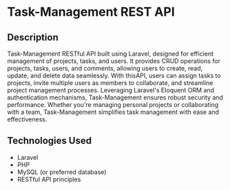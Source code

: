 # Task-Management REST API

## Description
Task-Management RESTful API built using Laravel, designed for efficient management of projects, tasks, and users. It provides CRUD operations for projects, tasks, users, and comments, allowing users to create, read, update, and delete data seamlessly. With thisAPI, users can assign tasks to projects, invite multiple users as members to collaborate, and streamline project management processes. Leveraging Laravel's Eloquent ORM and authentication mechanisms, Task-Management ensures robust security and performance. Whether you're managing personal projects or collaborating with a team, Task-Management simplifies task management with ease and effectiveness.

## Technologies Used
- Laravel
- PHP
- MySQL (or preferred database)
- RESTful API principles

